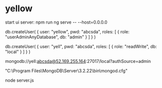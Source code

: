 # yellow

start ui server: npm run ng serve -- --host=0.0.0.0

db.createUser(
  {
    user: "yellow",
    pwd: "abcsda",
    roles: [ { role: "userAdminAnyDatabase", db: "admin" } ]
  }
)

db.createUser(
  {
    user: "yell",
    pwd: "abcsda",
    roles: [ { role: "readWrite", db: "local" } ]
  }
)

mongodb://yell:abcsda@52.169.255.164:27017/local?authSource=admin


"C:\Program Files\MongoDB\Server\3.2.22\bin\mongod.cfg"

node server.js